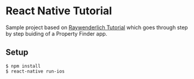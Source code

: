 # React Native Tutorial

Sample project based on [Raywenderlich Tutorial](https://www.raywenderlich.com/126063/react-native-tutorial) which goes through step by step buiding of a Property Finder app.

## Setup
```
$ npm install
$ react-native run-ios
```
